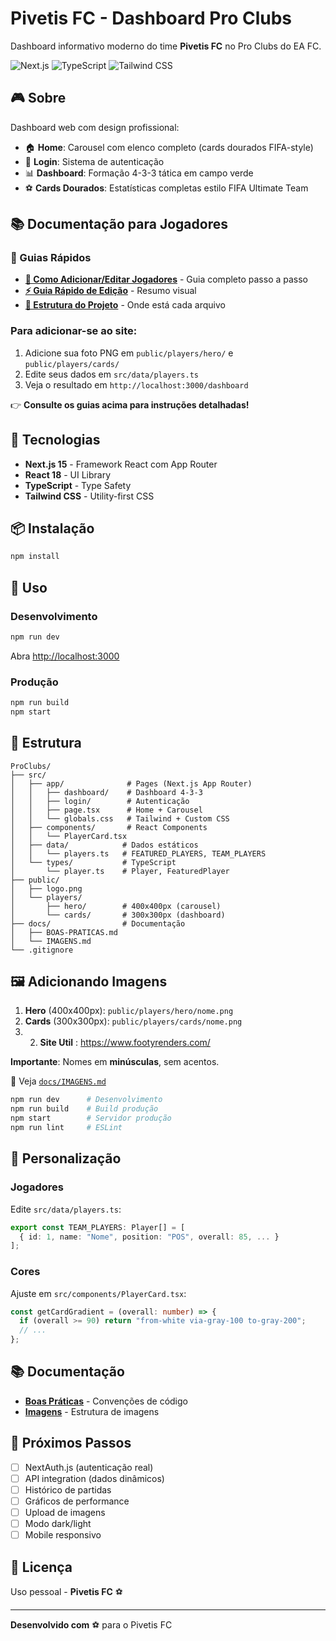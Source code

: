 # Pivetis FC - Dashboard Pro Clubs

Dashboard informativo moderno do time **Pivetis FC** no Pro Clubs do EA FC.

![Next.js](https://img.shields.io/badge/Next.js-15-black?style=flat&logo=next.js)
![TypeScript](https://img.shields.io/badge/TypeScript-5.0-blue?style=flat&logo=typescript)
![Tailwind CSS](https://img.shields.io/badge/Tailwind-3.0-38B2AC?style=flat&logo=tailwind-css)

## 🎮 Sobre

Dashboard web com design profissional:
- 🏠 **Home**: Carousel com elenco completo (cards dourados FIFA-style)
- 🔐 **Login**: Sistema de autenticação
- 📊 **Dashboard**: Formação 4-3-3 tática em campo verde
- ⚽ **Cards Dourados**: Estatísticas completas estilo FIFA Ultimate Team

## 📚 Documentação para Jogadores

### 🎯 Guias Rápidos
- **[📝 Como Adicionar/Editar Jogadores](docs/COMO-ADICIONAR-JOGADOR.md)** - Guia completo passo a passo
- **[⚡ Guia Rápido de Edição](docs/GUIA-RAPIDO-EDICAO.md)** - Resumo visual
- **[📁 Estrutura do Projeto](docs/ESTRUTURA-PROJETO.md)** - Onde está cada arquivo

### Para adicionar-se ao site:
1. Adicione sua foto PNG em `public/players/hero/` e `public/players/cards/`
2. Edite seus dados em `src/data/players.ts`
3. Veja o resultado em `http://localhost:3000/dashboard`

👉 **Consulte os guias acima para instruções detalhadas!**

## 🚀 Tecnologias

- **Next.js 15** - Framework React com App Router
- **React 18** - UI Library
- **TypeScript** - Type Safety
- **Tailwind CSS** - Utility-first CSS

## 📦 Instalação

```bash
npm install
```

## 🎯 Uso

### Desenvolvimento

```bash
npm run dev
```

Abra [http://localhost:3000](http://localhost:3000)

### Produção

```bash
npm run build
npm start
```

## 📁 Estrutura

```
ProClubs/
├── src/
│   ├── app/              # Pages (Next.js App Router)
│   │   ├── dashboard/    # Dashboard 4-3-3
│   │   ├── login/        # Autenticação
│   │   ├── page.tsx      # Home + Carousel
│   │   └── globals.css   # Tailwind + Custom CSS
│   ├── components/       # React Components
│   │   └── PlayerCard.tsx
│   ├── data/            # Dados estáticos
│   │   └── players.ts   # FEATURED_PLAYERS, TEAM_PLAYERS
│   └── types/           # TypeScript
│       └── player.ts    # Player, FeaturedPlayer
├── public/
│   ├── logo.png
│   └── players/
│       ├── hero/        # 400x400px (carousel)
│       └── cards/       # 300x300px (dashboard)
├── docs/                # Documentação
│   ├── BOAS-PRATICAS.md
│   └── IMAGENS.md
└── .gitignore
```

## 🖼️ Adicionando Imagens

1. **Hero** (400x400px): `public/players/hero/nome.png`
2. **Cards** (300x300px): `public/players/cards/nome.png`
3. 2. **Site Util** : https://www.footyrenders.com/

**Importante**: Nomes em **minúsculas**, sem acentos.

📖 Veja [`docs/IMAGENS.md`](docs/IMAGENS.md)



```bash
npm run dev      # Desenvolvimento
npm run build    # Build produção
npm start        # Servidor produção
npm run lint     # ESLint
```

## 🎨 Personalização

### Jogadores
Edite `src/data/players.ts`:
```typescript
export const TEAM_PLAYERS: Player[] = [
  { id: 1, name: "Nome", position: "POS", overall: 85, ... }
];
```

### Cores
Ajuste em `src/components/PlayerCard.tsx`:
```typescript
const getCardGradient = (overall: number) => {
  if (overall >= 90) return "from-white via-gray-100 to-gray-200";
  // ...
};
```

## 📚 Documentação

- [**Boas Práticas**](docs/BOAS-PRATICAS.md) - Convenções de código
- [**Imagens**](docs/IMAGENS.md) - Estrutura de imagens

## 🔮 Próximos Passos

- [ ] NextAuth.js (autenticação real)
- [ ] API integration (dados dinâmicos)
- [ ] Histórico de partidas
- [ ] Gráficos de performance
- [ ] Upload de imagens
- [ ] Modo dark/light
- [ ] Mobile responsivo

## 📄 Licença

Uso pessoal - **Pivetis FC** ⚽

---

**Desenvolvido com** ⚽ para o Pivetis FC
